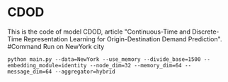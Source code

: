 # CDOD
This is the code of model CDOD, article "Continuous-Time and Discrete-Time Representation Learning for Origin-Destination Demand Prediction".
#Command
Run on NewYork city
```
python main.py --data=NewYork --use_memory --divide_base=1500 --embedding_module=identity --node_dim=32 --memory_dim=64 --message_dim=64 --aggregator=hybrid
```
